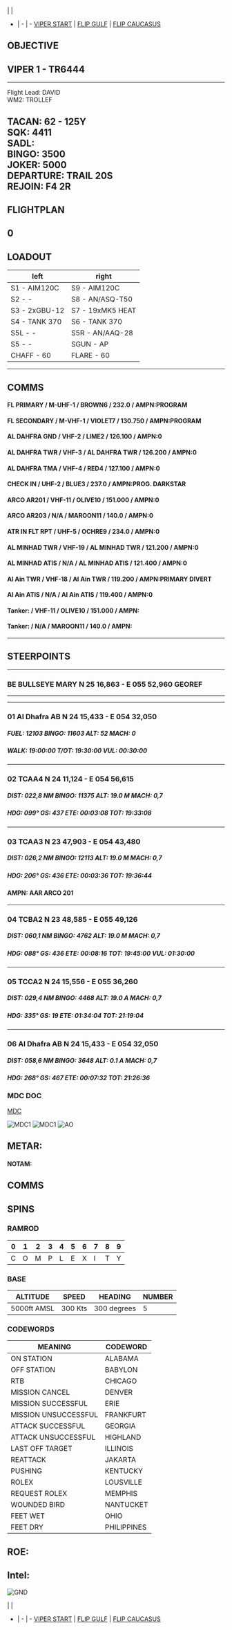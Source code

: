  |  | 
- | - | -
[VIPER START](/F16START.MD) | [FLIP GULF](https://www.dropbox.com/s/sp91zf63rx0esao/FLIP_GULFR2_EC1.pdf?dl=0) | [FLIP CAUCASUS](https://www.dropbox.com/s/ppiqy9ba7i8h8op/FLIP_CAUR_EC1.pdf?dl=0)

## OBJECTIVE  


## VIPER 1 - TR6444
---
Flight Lead: DAVID  
WM2: TROLLEF  


TACAN: 62 - 125Y  
SQK: 4411  
SADL:   
BINGO: 3500  
JOKER: 5000  
DEPARTURE: TRAIL 20S  
REJOIN: F4 2R  
---
## FLIGHTPLAN
0
---
## LOADOUT

left | right
----- | -----
S1 - AIM120C | S9 - AIM120C
S2 - - | S8 - AN/ASQ-T50
S3 - 2xGBU-12 | S7 - 19xMK5 HEAT
S4 - TANK 370 | S6 - TANK 370
S5L - - | S5R - AN/AAQ-28
S5 - - | SGUN - AP
CHAFF - 60 | FLARE - 60
---

## COMMS

#### FL PRIMARY / M-UHF-1 / BROWN6 / 232.0 / AMPN:PROGRAM
#### FL SECONDARY / M-VHF-1 / VIOLET7 / 130.750 / AMPN:PROGRAM
#### AL DAHFRA GND / VHF-2 / LIME2 / 126.100 / AMPN:0
#### AL DAHFRA TWR / VHF-3 / AL DAHFRA TWR / 126.200 / AMPN:0
#### AL DAHFRA TMA / VHF-4 / RED4 / 127.100 / AMPN:0
#### CHECK IN / UHF-2 / BLUE3 / 237.0 / AMPN:PROG. DARKSTAR
#### ARCO AR201 / VHF-11 / OLIVE10 / 151.000 / AMPN:0
#### ARCO AR203 / N/A / MAROON11 / 140.0 / AMPN:0
#### ATR IN FLT RPT / UHF-5 / OCHRE9 / 234.0 / AMPN:0
#### AL MINHAD TWR / VHF-19 / AL MINHAD TWR / 121.200 / AMPN:0
#### AL MINHAD ATIS / N/A / AL MINHAD ATIS / 121.400 / AMPN:0
#### Al Ain TWR / VHF-18 / Al Ain TWR / 119.200 / AMPN:PRIMARY DIVERT
#### Al Ain ATIS / N/A / Al Ain ATIS / 119.400 / AMPN:0
#### Tanker: / VHF-11 / OLIVE10 / 151.000 / AMPN:
#### Tanker: / N/A / MAROON11 / 140.0 / AMPN:
---







## STEERPOINTS
---  												
###	BE	BULLSEYE MARY	N	25	16,863	  -  	E	055	52,960		GEOREF	
												
---  												
												
---  												
###	01	Al Dhafra AB	N	24	15,433	  -  	E	054	32,050			
#####	FUEL:	12103	BINGO:	11603	ALT:		52	MACH:	0			
#####					WALK:		19:00:00	T/OT:		19:30:00	VUL:	00:30:00
												
												
---  												
###	02	TCAA4	N	24	11,124	  -  	E	054	56,615			
#####	DIST:	022,8  NM	BINGO:	11375	ALT:		19.0 M	MACH:	0,7			
#####	HDG:	099°	GS:	437	ETE:		00:03:08	TOT:		19:33:08		
												
												
---  												
###	03	TCAA3	N	23	47,903	  -  	E	054	43,480			
#####	DIST:	026,2  NM	BINGO:	12113	ALT:		19.0 M	MACH:	0,7			
#####	HDG:	206°	GS:	436	ETE:		00:03:36	TOT:		19:36:44		
####	AMPN: AAR ARCO 201											
												
---  												
###	04	TCBA2	N	23	48,585	  -  	E	055	49,126			
#####	DIST:	060,1  NM	BINGO:	4762	ALT:		19.0 M	MACH:	0,7			
#####	HDG:	088°	GS:	436	ETE:		00:08:16	TOT:		19:45:00	VUL:	01:30:00
												
												
---  												
###	05	TCCA2	N	24	15,556	  -  	E	055	36,260			
#####	DIST:	029,4  NM	BINGO:	4468	ALT:		19.0 A	MACH:	0,7			
#####	HDG:	335°	GS:	19	ETE:		01:34:04	TOT:		21:19:04		
												
												
---  												
###	06	Al Dhafra AB	N	24	15,433	  -  	E	054	32,050			
#####	DIST:	058,6  NM	BINGO:	3648	ALT:		0.1 A	MACH:	0,7			
#####	HDG:	268°	GS:	467	ETE:		00:07:32	TOT:		21:26:36		
												



### MDC DOC
[MDC](/XXX.pdf)


![MDC1](--MDC10.PNG)
![MDC1](--MDC20.PNG)
![AO](--E10.PNG)

## METAR: 

#### NOTAM: 



## COMMS

## SPINS

### RAMROD

| 0 | 1 | 2 | 3 | 4 | 5 | 6 | 7 | 8 | 9 |
| - | - | - | - | - | - | - | - | - | - |
| C | O | M | P | L | E | X | I | T | Y |

### BASE

| ALTITUDE | SPEED | HEADING | NUMBER| 
| -------- | ----- | ------- | ----- | 
| 5000ft AMSL | 300 Kts | 300 degrees | 5 |

### CODEWORDS

| MEANING | CODEWORD | 
| ------- | -------- | 
| ON STATION | ALABAMA | 
| OFF STATION | BABYLON |
| RTB | CHICAGO |
| MISSION CANCEL | DENVER |
| MISSION SUCCESSFUL| ERIE |
| MISSION UNSUCCESSFUL| FRANKFURT |
| ATTACK SUCCESSFUL | GEORGIA |
| ATTACK UNSUCCESSFUL | HIGHLAND |
| LAST OFF TARGET| ILLINOIS |
| REATTACK | JAKARTA |
| PUSHING | KENTUCKY |
| ROLEX | LOUSVILLE |
| REQUEST ROLEX| MEMPHIS|
| WOUNDED BIRD | NANTUCKET |
| FEET WET | OHIO |
| FEET DRY | PHILIPPINES |


## ROE:

## Intel:


![GND](/FLIPS/OMAM_GND_NOV6.png)  

 |  | 
- | - | -
[VIPER START](/F16START.MD) | [FLIP GULF](https://www.dropbox.com/s/sp91zf63rx0esao/FLIP_GULFR2_EC1.pdf?dl=0) | [FLIP CAUCASUS](https://www.dropbox.com/s/ppiqy9ba7i8h8op/FLIP_CAUR_EC1.pdf?dl=0)

